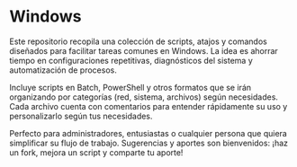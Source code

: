 # Windows

Este repositorio recopila una colección de scripts, atajos y comandos diseñados para facilitar tareas comunes en Windows. La idea es ahorrar tiempo en configuraciones repetitivas, diagnósticos del sistema y automatización de procesos.

Incluye scripts en Batch, PowerShell y otros formatos que se irán organizando por categorías (red, sistema, archivos) según necesidades. Cada archivo cuenta con comentarios para entender rápidamente su uso y personalizarlo según tus necesidades.

Perfecto para administradores, entusiastas o cualquier persona que quiera simplificar su flujo de trabajo.
Sugerencias y aportes son bienvenidos: ¡haz un fork, mejora un script y comparte tu aporte!
